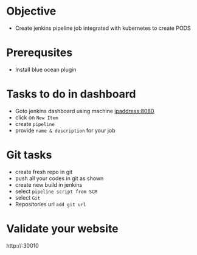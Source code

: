 # Objective
- Create jenkins pipeline job integrated with kubernetes to create PODS

# Prerequsites
- Install blue ocean plugin

# Tasks to do in dashboard
- Goto jenkins dashboard using machine <ipaddress:8080>
- click on `New Item`
- create `pipeline`
- provide `name & description` for your job


# Git tasks
- create fresh repo in git
- push all your codes in git as shown
- create new build in jenkins
- select `pipeline script from SCM`
- select `Git`
- Repositories url `add git url`


# Validate your website
  http://<nodeport-ip>:30010